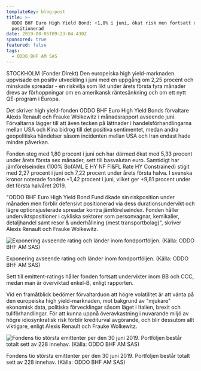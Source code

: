 ```yaml
---
templateKey: blog-post
title: >-
  ODDO BHF Euro High Yield Bond: +1,8% i juni, ökat risk men fortsatt defensivt
  positionerad
date: 2019-08-05T09:23:04.430Z
sponsored: true
featured: false
tags:
  - ODDO BHF AM SAS
---
```

STOCKHOLM (Fonder Direkt) Den europeiska high yield-marknaden uppvisade en positiv utveckling i juni med en uppgång om 2,25 procent och minskade spreadar - en riskvilja som likt under årets första fyra månader drevs av förhoppningar om en amerikansk räntesänkning och om ett nytt QE-program i Europa.



Det skriver high yield-fonden ODDO BHF Euro High Yield Bonds förvaltare Alexis Renault och Frauke Wolkewitz i månadsrapport avseende juni. Förvaltarna lägger till att även tecken på lättnader i handelsförhandlingarna mellan USA och Kina bidrog till det positiva sentimentet, medan andra geopolitiska händelser såsom incidenten mellan USA och Iran endast hade mindre påverkan.



Fonden steg med 1,80 procent i juni och har därmed ökat med 5,33 procent under årets första sex månader, sett till basvalutan euro. Samtidigt har jämförelseindex (100% BofAML E HY NF FI&FL Rate HY Constrained) stigit med 2,27 procent i juni och 7,22 procent under årets första halva. I svenska kronor noterade fonden +1,42 procent i juni, vilket ger +9,81 procent under det första halvåret 2019.



"ODDO BHF Euro High Yield Bond Fund ökade sin riskposition under månaden men förblir defensivt positionerad via dess durationsundervikt och lägre optionsjusterade spreadar kontra jämförelseindex. Fonden håller underviktspositioner i cykliska sektorer som personvagnar, kemikalier, detaljhandel samt resor & underhållning (mest transportbolag)", skriver Alexis Renault och Frauke Wolkewitz.

![Exponering avseende rating och länder inom fondportföljen. (Källa: ODDO BHF AM SAS)](/img/oddo5aug2.png)

<span class="image-caption">Exponering avseende rating och länder inom fondportföljen. (Källa: ODDO BHF AM SAS)</span>

Sett till emittent-ratings håller fonden fortsatt undervikter inom BB och CCC, medan man är överviktad enkel-B, enligt rapporten.



Vid en framåtblick bedömer förvaltarduon att högre volatilitet är att vänta på den europeiska high yield-marknaden, mot bakgrund av "mjukare" ekonomisk data, politiska förvecklingar såsom läget i Italien, brexit och tullförhandlingar. För att kunna uppnå överavkastning i nuvarande miljö av högre idiosynkratisk risk förblir krediturval avgörande, och blir dessutom allt viktigare, enligt Alexis Renault och Frauke Wolkewitz.

![Fondens tio största emittenter per den 30 juni 2019. Portföljen består totalt sett av 228 innehav. (Källa: ODDO BHF AM SAS)](/img/oddo5aug3.png)

<span class="image-caption">Fondens tio största emittenter per den 30 juni 2019. Portföljen består totalt sett av 228 innehav. (Källa: ODDO BHF AM SAS)</span>
